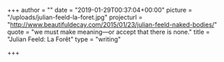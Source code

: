 +++
author = ""
date = "2019-01-29T00:37:04+00:00"
picture = "/uploads/julian-feeld-la-foret.jpg"
projecturl = "http://www.beautifuldecay.com/2015/01/23/julian-feeld-naked-bodies/"
quote = "we must make meaning—or accept that there is none."
title = "Julian Feeld: La Forêt"
type = "writing"

+++
